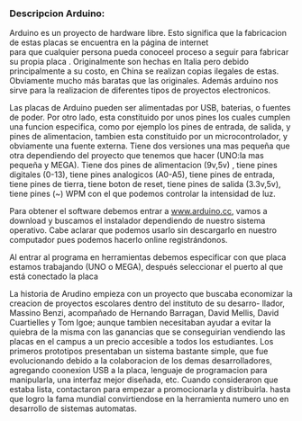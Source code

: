### Descripcion Arduino:

Arduino es un proyecto de hardware libre. Esto significa que la fabricacion  de estas placas se encuentra en la página de internet  
para que cualquier persona pueda conoceel proceso a seguir para fabricar su propia placa . Originalmente  son hechas en Italia pero debido
principalmente a su costo, en China se realizan copias ilegales de estas. Obviamente mucho más baratas que las originales. Además arduino
nos sirve para la realizacion de diferentes tipos de proyectos electronicos. 

Las placas de Arduino pueden ser alimentadas por USB, baterias, o fuentes de poder. Por otro lado, esta constituido por unos pines los
cuales cumplen una funcion especifica, como por ejemplo los pines de entrada, de salida, y pines de alimentacion, tambien esta constituido
por un microcontrolador, y obviamente una fuente externa.
Tiene dos versiones una mas pequeña que otra dependiendo del proyecto que tenemos que hacer (UNO:la mas pequeña y MEGA).
Tiene dos pines de alimentacion (9v,5v) , tiene pines digitales (0-13), tiene pines analogicos (A0-A5), tiene pines de entrada, 
tiene pines de tierra, tiene boton de reset, tiene pines de salida (3.3v,5v), tiene pines (~) WPM con el que podemos controlar
la intensidad de luz.

Para obtener el software debemos entrar a www.arduino.cc, vamos a download y buscamos el instalador dependiendo de nuestro sistema operativo.
Cabe aclarar que podemos usarlo sin descargarlo en nuestro computador pues podemos hacerlo online registrándonos.

Al entrar al programa en herramientas debemos especificar con que placa estamos trabajando (UNO o MEGA),
después seleccionar el puerto al que está conectado la placa

La historia de Arudino empieza con un proyecto que buscaba economizar la creacion de proyectos escolares dentro del instituto de su desarro-
llador, Massino Benzi, acompañado de Hernando Barragan, David Mellis, David Cuartielles y Tom Igoe; aunque tambien necesitaban ayudar a evitar
la quiebra de la misma con las ganancias que se conseguirian vendiendo las placas en el campus a un precio accesible a todos los estudiantes.
Los primeros prototipos presentaban un sistema bastante simple, que fue evolucionando debido a la colaboracion de los demas desarrolladores,
agregando coonexion USB a la placa, lenguaje de programacion para manipularla, una interfaz mejor diseñada, etc. Cuando consideraron que estaba
lista, contactaron para empezar a promocionarla y distribuirla. hasta que logro la fama mundial convirtiendose en la herramienta numero uno
en desarrollo de sistemas automatas.
